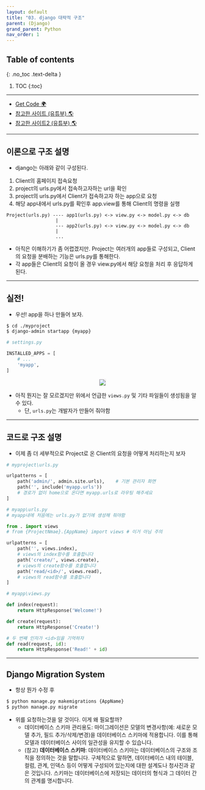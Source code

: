 ```yaml
---
layout: default
title: "03. django 대략적 구조"
parent: (Django)
grand_parent: Python
nav_order: 1
---
```


## Table of contents
{: .no_toc .text-delta }

1. TOC
{:toc}

---

* [Get Code 🌍](https://github.com/Arthur880708/QuantumTrade.BackEnd)
* [참고한 사이트 (유튜부) 🌎](https://www.youtube.com/watch?v=QX8CQMycDa0&list=PLuHgQVnccGMDLp4GH-rgQhVKqqZawlNwG&index=4)
* [참고한 사이트2 (유튜부) 🌎](https://www.youtube.com/watch?v=AafeZ6dxMzo&list=PLuHgQVnccGMDLp4GH-rgQhVKqqZawlNwG&index=6)

---

## 이론으로 구조 설명

* django는 아래와 같이 구성된다.

1. Client의 홈페이지 접속요청
2. project의 urls.py에서 접속하고자하는 url을 확인
3. project의 urls.py에서 Client가 접속하고자 하는 app으로 요청
4. 해당 app내에서 urls.py를 확인후 app.view를 통해 Client의 명령을 실행

```
Project(urls.py) ---- app1(urls.py) <-> view.py <-> model.py <-> db
                  |
                  --- app2(urls.py) <-> view.py <-> model.py <-> db
                  |
                  ...
```

* 아직은 이해하기가 좀 어렵겠지만. Project는 여러개의 app들로 구성되고, Client의 요청을 분배하는 기능은 urls.py를 통해한다. 
* 각 app들은 Client의 요청이 올 경우 view.py에서 해당 요청을 처리 후 응답하게 된다.

---

## 실전!

* 우선! app을 하나 만들어 보자.

```bash
$ cd ./myproject
$ django-admin startapp {myapp}
```

```py
# settings.py

INSTALLED_APPS = [
    # ...
    'myapp',
]
```

<p align="center">
  <img src="https://taehyungs-programming-blog.github.io/blog/assets/images/python/django/basic-3-1.png" style="border-radius:5%;border:1px solid #e6e1e8"/>
</p>

* 아직 뭔지는 잘 모르겠지만 위에서 언급한 `views.py` 및 기타 파일들이 생성됨을 알수 있다.
    * 단, `urls.py`는 개발자가 만들어 줘야함

---

## 코드로 구조 설명

* 이제 좀 더 세부적으로 Project로 온 Client의 요청을 어떻게 처리하는지 보자

```py
# myproject\urls.py

urlpatterns = [
    path('admin/', admin.site.urls),    # 기본 관리자 화면
    path('', include('myapp.urls'))
    # 경로가 없이 home으로 온다면 myapp.urls로 라우팅 해주세요
]
```

```py
# myapp\urls.py
# myapp내에 처음에는 urls.py가 없기에 생성해 줘야함

from . import views
# from {ProjectNmae}.{AppName} import views # 이거 아님 주의

urlpatterns = [
    path('', views.index),
    # views의 index함수를 호출합니다
    path('create/', views.create),
    # views의 create함수를 호출합니다
    path('read/<id>/', views.read),
    # views의 read함수를 호출합니다
]
```

```py
# myapp\views.py

def index(request):
    return HttpResponse('Welcome!')

def create(request):
    return HttpResponse('Create!')

# 두 번째 인자가 <id>임을 기억하자
def read(request, id):
    return HttpResponse('Read!' + id)
```

---

## Django Migration System

* 항상 뭔가 수정 후 

```bash
$ python manage.py makemigrations {AppName}
$ python manage.py migrate
```

* 위를 요청하는것을 알 것이다. 이게 왜 필요할까?
    * 데이터베이스 스키마 관리용도: 마이그레이션은 모델의 변경사항(예: 새로운 모델 추가, 필드 추가/삭제/변경)을 데이터베이스 스키마에 적용합니다. 이를 통해 모델과 데이터베이스 사이의 일관성을 유지할 수 있습니다.
    * (참고) **데이터베이스 스키마**: 데이터베이스 스키마는 데이터베이스의 구조와 조직을 정의하는 것을 말합니다. 구체적으로 말하면, 데이터베이스 내의 테이블, 컬럼, 관계, 인덱스 등이 어떻게 구성되어 있는지에 대한 설계도나 청사진과 같은 것입니다. 스키마는 데이터베이스에 저장되는 데이터의 형식과 그 데이터 간의 관계를 명시합니다.

